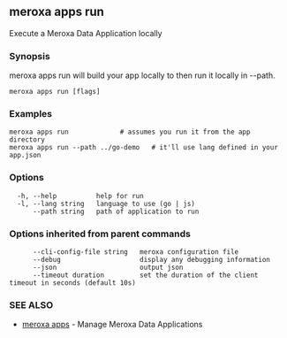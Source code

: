## meroxa apps run

Execute a Meroxa Data Application locally

### Synopsis

meroxa apps run will build your app locally to then run it locally in --path.

```
meroxa apps run [flags]
```

### Examples

```
meroxa apps run 			# assumes you run it from the app directory
meroxa apps run --path ../go-demo 	# it'll use lang defined in your app.json

```

### Options

```
  -h, --help          help for run
  -l, --lang string   language to use (go | js)
      --path string   path of application to run
```

### Options inherited from parent commands

```
      --cli-config-file string   meroxa configuration file
      --debug                    display any debugging information
      --json                     output json
      --timeout duration         set the duration of the client timeout in seconds (default 10s)
```

### SEE ALSO

* [meroxa apps](meroxa_apps.md)	 - Manage Meroxa Data Applications

